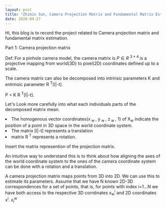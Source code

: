 ```yaml
---
layout: post
title: "Zhimin Sun, Camera Projection Matrix and Fundamental Matrix Estimation with RANSAC"
date: 2020-04-27
---
```

<script type="text/javascript" src="http://cdn.mathjax.org/mathjax/latest/MathJax.js?config=default"></script>


Hi, this blog is to record the project related to Camera projection matrix and fundamental matrix estimation.

Part 1: Camera projection matrix

Def.:For a pinhole camera model, the camera matrix is ${P} \in {R}$ <sup> $3 \times 4$ </sup> is a projective mapping from world(3D) to pixel(2D) coordinates defined up to a scale.

The camera matrix can also be decomposed into intrinsic parameters K and entrinsic parameter R <sup>T</sup>[I|-t].

P = K R <sup>T</sup>[I|-t]. 

Let's Look more carefully into what each individuals parts of the decomposed matrix mean.
<li>The homogenous vector coordinates(x<sub> w </sub>, y<sub> w </sub>, z<sub> w </sub>, 1) of X<sub>w</sub> indicate the position of a point in 3D space in the world coordinate system.</li> 
<li>The matrix [I|-t] represents a translation</li>
<li>matrix R<sup> T</sup> represents a rotation.</li>

Insert the matrix represention of the projection matrix.

An intuitive way to understand this is to think about how aligning the axes of the world coordinate system to the ones of the camera coordinate system can be done with a rotation and a translation.

A camera projection matrix maps points from 3D into 2D. We can use this to estimate its parameters. Assume that we have N known 2D-3D correspondences for a set of points, that is, for points with index i=1...N we have both access to the respective 3D corrdinates x<sub>w</sub><sup>i</sup> and 2D coordinates x<sup>i</sup>.  $x_i^w$
